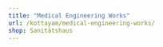 ```yaml
---
title: "Medical Engineering Works"
url: /kottayam/medical-engineering-works/
shop: Sanitätshaus
---
```

